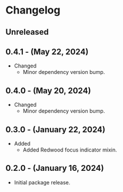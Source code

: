 # Changelog

## Unreleased

## 0.4.1 - (May 22, 2024)

* Changed
  * Minor dependency version bump.

## 0.4.0 - (May 20, 2024)

* Changed
  * Minor dependency version bump.

## 0.3.0 - (January 22, 2024)

* Added
  * Added Redwood focus indicator mixin.
  
## 0.2.0 - (January 16, 2024)

* Initial package release.
